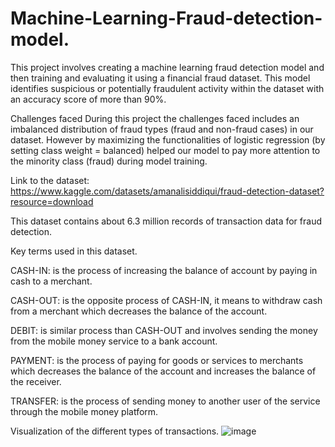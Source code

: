 # Machine-Learning-Fraud-detection-model.
This project involves creating a machine learning fraud detection model and then training and evaluating it using a financial fraud dataset. This model identifies suspicious or potentially fraudulent activity within the dataset with an accuracy score of more than 90%.


Challenges faced 
During this project the challenges faced includes an imbalanced distribution of fraud types (fraud and non-fraud cases) in our dataset. However by maximizing the functionalities of logistic regression (by setting class weight = balanced) helped our model to pay more attention to the minority class (fraud) during model training.


Link to the dataset: https://www.kaggle.com/datasets/amanalisiddiqui/fraud-detection-dataset?resource=download


This dataset contains about 6.3 million records of transaction data for fraud detection.


Key terms used in this dataset.

CASH-IN: is the process of increasing the balance of
account by paying in cash to a merchant.

CASH-OUT: is the opposite process of CASH-IN, it
means to withdraw cash from a merchant which decreases
the balance of the account.

DEBIT: is similar process than CASH-OUT and involves sending the money from the mobile money service to a bank account.

PAYMENT: is the process of paying for goods or services to merchants which decreases the balance of the account and increases the balance of the receiver.

TRANSFER: is the process of sending money to another user of the service through the mobile money platform.

Visualization of the different types of transactions.
![image](https://github.com/user-attachments/assets/7636fc46-32ec-486f-b5f6-b286d7502c68)

